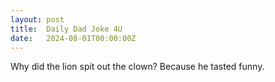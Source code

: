 ```yaml
---
layout: post
title:  Daily Dad Joke 4U
date:   2024-08-01T00:00:00Z
---
```

Why did the lion spit out the clown? Because he tasted funny.
